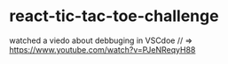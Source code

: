 # react-tic-tac-toe-challenge

watched a viedo about debbuging in VSCdoe
// => https://www.youtube.com/watch?v=PJeNReqyH88
